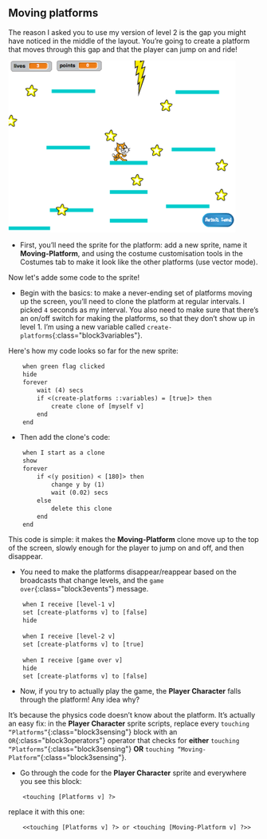## Moving platforms

The reason I asked you to use my version of level 2 is the gap you might have noticed in the middle of the layout. You’re going to create a platform that moves through this gap and that the player can jump on and ride!

![Another level with different platforms](images/movingPlatforms.png)

+ First, you’ll need the sprite for the platform: add a new sprite, name it **Moving-Platform**, and using the costume customisation tools in the Costumes tab to make it look like the other platforms \(use vector mode\).

Now let's adde some code to the sprite! 

+ Begin with the basics: to make a never-ending set of platforms moving up the screen, you’ll need to clone the platform at regular intervals. I picked `4` seconds as my interval. You also need to make sure that there’s an on/off switch for making the platforms, so that they don’t show up in level 1. I’m using a new variable called `create-platforms`{:class="block3variables"}. 

Here's how my code looks so far for the new sprite:

```blocks3
    when green flag clicked
    hide
    forever
        wait (4) secs
        if <(create-platforms ::variables) = [true]> then
            create clone of [myself v]
        end
    end
```

+ Then add the clone's code:

```blocks3
    when I start as a clone
    show
    forever
        if <(y position) < [180]> then
            change y by (1)
            wait (0.02) secs
        else
            delete this clone
        end
    end
```

This code is simple: it makes the **Moving-Platform** clone move up to the top of the screen, slowly enough for the player to jump on and off, and then disappear. 

+ You need to make the platforms disappear/reappear based on the broadcasts that change levels, and the `game over`{:class="block3events"} message. 

```blocks3
    when I receive [level-1 v]
    set [create-platforms v] to [false]
    hide

    when I receive [level-2 v]
    set [create-platforms v] to [true]

    when I receive [game over v]
    hide
    set [create-platforms v] to [false]
```

+ Now, if you try to actually play the game, the **Player Character** falls through the platform! Any idea why? 

It’s because the physics code doesn’t know about the platform. It’s actually an easy fix: in the **Player Character** sprite scripts, replace every `touching “Platforms”`{:class="block3sensing"}  block with an `OR`{:class="block3operators"} operator that checks for **either** `touching “Platforms”`{:class="block3sensing"}  **OR** `touching “Moving-Platform”`{:class="block3sensing"}.
 
+ Go through the code for the **Player Character** sprite and everywhere you see this block:

```blocks3
    <touching [Platforms v] ?>
```

replace it with this one:

```blocks3
    <<touching [Platforms v] ?> or <touching [Moving-Platform v] ?>>
```
